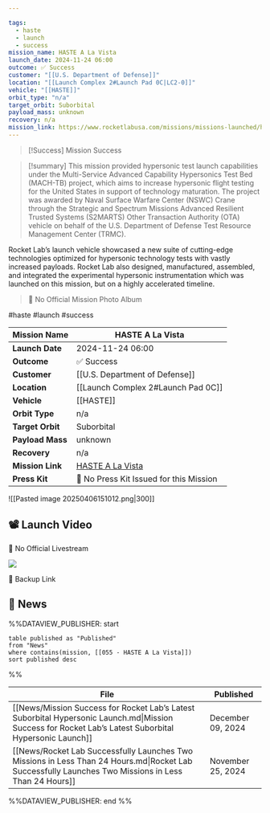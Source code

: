 ```yaml
---

tags:
  - haste
  - launch
  - success
mission_name: HASTE A La Vista
launch_date: 2024-11-24 06:00
outcome: ✅ Success
customer: "[[U.S. Department of Defense]]"
location: "[[Launch Complex 2#Launch Pad 0C|LC2-0]]"
vehicle: "[[HASTE]]"
orbit_type: "n/a"
target_orbit: Suborbital
payload_mass: unknown
recovery: n/a
mission_link: https://www.rocketlabusa.com/missions/missions-launched/haste-a-la-vista/
---
```


>[!Success] Mission Success

>[!summary]
This mission provided hypersonic test launch capabilities under the Multi-Service Advanced Capability Hypersonics Test Bed (MACH-TB) project, which aims to increase hypersonic flight testing for the United States in support of technology maturation. The project was awarded by Naval Surface Warfare Center (NSWC) Crane through the Strategic and Spectrum Missions Advanced Resilient Trusted Systems (S2MARTS) Other Transaction Authority (OTA) vehicle on behalf of the U.S. Department of Defense Test Resource Management Center (TRMC).
>
Rocket Lab’s launch vehicle showcased a new suite of cutting-edge technologies optimized for hypersonic technology tests with vastly increased payloads. Rocket Lab also designed, manufactured, assembled, and integrated the experimental hypersonic instrumentation which was launched on this mission, but on a highly accelerated timeline.
>
>🚫 No Official Mission Photo Album

#haste #launch #success

| **Mission Name** | HASTE A La Vista                                                                              |
| ---------------- | --------------------------------------------------------------------------------------------- |
| **Launch Date**  | 2024-11-24 06:00                                                                              |
| **Outcome**      | ✅ Success                                                                                     |
| **Customer**     | [[U.S. Department of Defense]]                                                                |
| **Location**     | [[Launch Complex 2#Launch Pad 0C]]                                                            |
| **Vehicle**      | [[HASTE]]                                                                                     |
| **Orbit Type**   | n/a                                                                                           |
| **Target Orbit** | Suborbital                                                                                    |
| **Payload Mass** | unknown                                                                                       |
| **Recovery**     | n/a                                                                                           |
| **Mission Link** | [HASTE A La Vista](https://www.rocketlabusa.com/missions/missions-launched/haste-a-la-vista/) |
| **Press Kit**    | 🚫 No Press Kit Issued for this Mission                                                       |


![[Pasted image 20250406151012.png|300]]

## 📽️ Launch Video

🚫 No Official Livestream

![](https://www.youtube.com/watch?v=1dBfpv9TIdw)

🔗 Backup Link
## 📰 News
%%DATAVIEW_PUBLISHER: start
```
table published as "Published"
from "News"
where contains(mission, [[055 - HASTE A La Vista]])
sort published desc
```
%%

| File                                                                                                                                                   | Published         |
| ------------------------------------------------------------------------------------------------------------------------------------------------------ | ----------------- |
| [[News/Mission Success for Rocket Lab’s Latest Suborbital Hypersonic Launch.md\|Mission Success for Rocket Lab’s Latest Suborbital Hypersonic Launch]] | December 09, 2024 |
| [[News/Rocket Lab Successfully Launches Two Missions in Less Than 24 Hours.md\|Rocket Lab Successfully Launches Two Missions in Less Than 24 Hours]]   | November 25, 2024 |

%%DATAVIEW_PUBLISHER: end %%